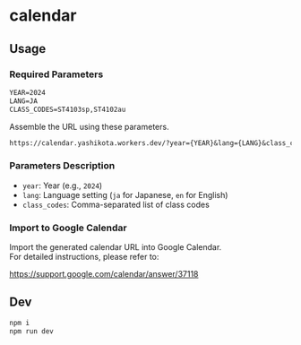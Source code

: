 # calendar

## Usage

### Required Parameters

```txt
YEAR=2024
LANG=JA
CLASS_CODES=ST4103sp,ST4102au
```

Assemble the URL using these parameters.  

```txt
https://calendar.yashikota.workers.dev/?year={YEAR}&lang={LANG}&class_codes={CLASS_CODES}
```

### Parameters Description

- `year`: Year (e.g., `2024`)
- `lang`: Language setting (`ja` for Japanese, `en` for English)
- `class_codes`: Comma-separated list of class codes

### Import to Google Calendar

Import the generated calendar URL into Google Calendar.  
For detailed instructions, please refer to:  

<https://support.google.com/calendar/answer/37118>

## Dev

```sh
npm i
npm run dev
```
